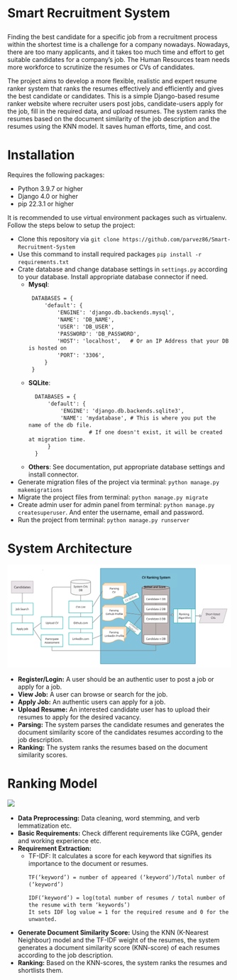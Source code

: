 # <p align="left">**Smart Recruitment System**</p>
Finding the best candidate for a specific job from a recruitment process within the shortest time is a challenge for a company nowadays. Nowadays, there are too many applicants, and it takes too much time and effort to get suitable candidates for a company’s job. The Human Resources team needs more workforce to scrutinize the resumes or CVs of candidates. 

The project aims to develop a more flexible, realistic and expert resume ranker system that ranks the resumes effectively and efficiently and gives the best candidate or candidates. This is a simple Django-based resume ranker website where recruiter users post jobs, candidate-users apply for the job, fill in the required data, and upload resumes. The system ranks the resumes based on the document similarity of the job description and the resumes using the KNN model. It saves human efforts, time, and cost.

# Installation
Requires the following packages:
  - Python 3.9.7 or higher
  - Django 4.0 or higher
  - pip 22.3.1 or higher

It is recommended to use virtual environment packages such as virtualenv. Follow the steps below to setup the project:
  - Clone this repository via  `git clone https://github.com/parvez86/Smart-Recruitment-System`
  - Use this command to install required packages `pip install -r requirements.txt`
  - Crate database and change database settings in `settings.py` according to your database. Install appropriate database connector if need.
    - **Mysql**:
       ```
        DATABASES = {
            'default': {
                'ENGINE': 'django.db.backends.mysql', 
                'NAME': 'DB_NAME',
                'USER': 'DB_USER',
                'PASSWORD': 'DB_PASSWORD',
                'HOST': 'localhost',   # Or an IP Address that your DB is hosted on
                'PORT': '3306',
            }
        }
        ```
    - **SQLite**:
      ```
        DATABASES = {
            'default': {
                'ENGINE': 'django.db.backends.sqlite3',
                'NAME': 'mydatabase', # This is where you put the name of the db file. 
                         # If one doesn't exist, it will be created at migration time.
            }
        }
      ```
    - **Others**: See documentation, put appropriate database settings and install connector.
  - Generate migration files of the project via terminal: `python manage.py makemigrations`
  - Migrate the project files from terminal: `python manage.py migrate`
  - Create admin user for admin panel from terminal: `python manage.py createsuperuser`. And enter the username, email and password. 
  - Run the project from terminal: `python manage.py runserver`

# System Architecture
![](ProjectPic/1_Recruitment_System_Architecture.png)
- **Register/Login:** A user should be an authentic user to post a job or apply for a job.
- **View Job:** A user can browse or search for the job.
- **Apply Job:** An authentic users can apply for a job.  <!-- - **Participate assessment:** -->
- **Upload Resume:** An interested candidate user has to upload their resumes to apply for the desired vacancy.
- **Parsing:** The system parses the candidate resumes and generates the document similarity score of the candidates resumes according to the job description.
- **Ranking:** The system ranks the resumes based on the document similarity scores.

# Ranking Model
![](https://github.com/parvez86/Smart-Recruitment-System/blob/main/ProjectPic/2_Recruitment_System_Model_%20Architecture.png)
- **Data Preprocessing:** Data cleaning, word stemming, and verb lemmatization etc.
- **Basic Requirements:** Check different requirements like CGPA, gender and working experience etc.
- **Requirement Extraction:** 
    - TF-IDF: It calculates a score for each keyword that signifies its importance to the document or resumes.
       ```
       TF(‘keyword’) = number of appeared (‘keyword’)/Total number of (‘keyword’)  
       ```
       ``` 
       IDF(‘keyword’) = log(total number of resumes / total number of the resume with term ‘keywords’)
       It sets IDF log value = 1 for the required resume and 0 for the unwanted.
       ```
- **Generate Document Similarity Score:** Using the KNN (K-Nearest Neighbour) model and the TF-IDF weight of the resumes, the system generates a document similarity score (KNN-score) of each resumes according to the job description.
- **Ranking:** Based on the KNN-scores, the system ranks the resumes and shortlists them.

<!-- # Project Features

| Home Page   | Job List| Single Job Details  |
|:---------------:  |:-----------:|:-------:|
|![home_page]|![job_list]|![single_job]  |


| Apply Job   | Shortlisted Candidates  |SignUp Page|
|:-------------------:|:-----------------------:|:------------:|
|![apply_job]|![ranking]|![signup_page]|


[home_page]: https://github.com/parvez86/Smart-Recruitment-System/blob/main/ProjectPic/3_1_homepage.png
[job_list]: https://github.com/parvez86/Smart-Recruitment-System/blob/main/ProjectPic/5_joblisting_page.png
[single_job]: https://github.com/parvez86/Smart-Recruitment-System/blob/main/ProjectPic/8_single_job_details.png
[apply_job]: https://github.com/parvez86/Smart-Recruitment-System/blob/main/ProjectPic/9_apply_job_page.png
[ranking]: https://github.com/parvez86/Smart-Recruitment-System/blob/main/ProjectPic/10_rank_page.png
[signup_page]:  https://github.com/parvez86/Smart-Recruitment-System/blob/main/ProjectPic/11_signup_page.png -->

